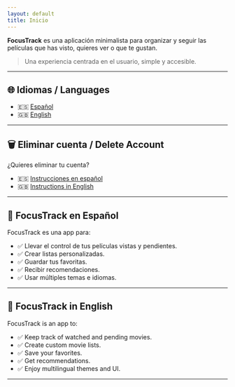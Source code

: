 ```yaml
---
layout: default
title: Inicio
---
```


**FocusTrack** es una aplicación minimalista para organizar y seguir las películas que has visto, quieres ver o que te gustan.

> Una experiencia centrada en el usuario, simple y accesible.

---

## 🌐 Idiomas / Languages

- 🇪🇸 [Español](#focustrack-en-español)
- 🇬🇧 [English](#focustrack-in-english)

---

## 🗑️ Eliminar cuenta / Delete Account

¿Quieres eliminar tu cuenta?

- 🇪🇸 [Instrucciones en español](https://angelchv.github.io/FocusTrack/delete-account-es)
- 🇬🇧 [Instructions in English](https://angelchv.github.io/FocusTrack/delete-account-en)

---

## 📱 FocusTrack en Español

FocusTrack es una app para:

- ✅ Llevar el control de tus películas vistas y pendientes.
- ✅ Crear listas personalizadas.
- ✅ Guardar tus favoritas.
- ✅ Recibir recomendaciones.
- ✅ Usar múltiples temas e idiomas.

---

## 📱 FocusTrack in English

FocusTrack is an app to:

- ✅ Keep track of watched and pending movies.
- ✅ Create custom movie lists.
- ✅ Save your favorites.
- ✅ Get recommendations.
- ✅ Enjoy multilingual themes and UI.

---
